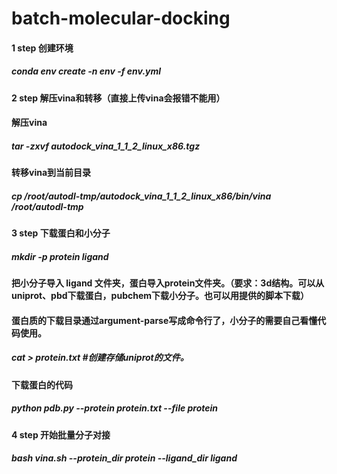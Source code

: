 # batch-molecular-docking

<h4>1 step 创建环境<br>
<h5>conda env create -n env -f env.yml <br>

<h4>2 step 解压vina和转移（直接上传vina会报错不能用）<br>

<h4>解压vina <br>
<h5>tar -zxvf autodock_vina_1_1_2_linux_x86.tgz<br>

<h4>转移vina到当前目录<br>
<h5>cp /root/autodl-tmp/autodock_vina_1_1_2_linux_x86/bin/vina /root/autodl-tmp <br>

<h4>3 step 下载蛋白和小分子<br>
<h5>mkdir -p protein ligand <br>

<h4>把小分子导入 ligand 文件夹，蛋白导入protein文件夹。（要求：3d结构。可以从uniprot、pbd下载蛋白，pubchem下载小分子。也可以用提供的脚本下载）<br>

<h4>蛋白质的下载目录通过argument-parse写成命令行了，小分子的需要自己看懂代码使用。<br>
<h5>cat > protein.txt #创建存储uniprot的文件。<br>

<h4>下载蛋白的代码<br>
<h5>python pdb.py --protein protein.txt --file protein <br>

<h4>4 step 开始批量分子对接<br>
<h5>bash vina.sh --protein_dir protein  --ligand_dir ligand <br>
